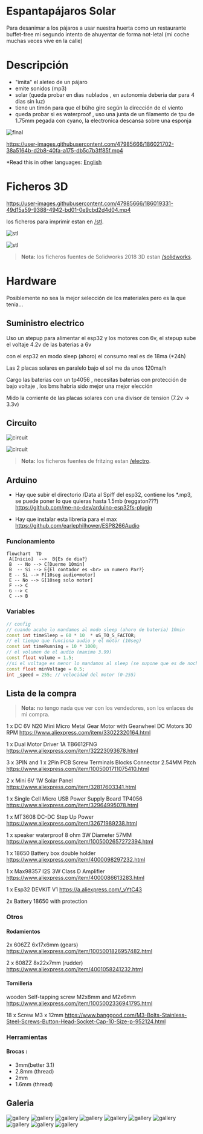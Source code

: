 
# Espantapájaros Solar

Para desanimar a los pájaros a usar nuestra huerta como un restaurante buffet-free
mi segundo intento de ahuyentar de forma not-letal (mi coche muchas veces vive en la calle)

# Descripción 

- "imita" el aleteo de un pájaro
- emite sonidos (mp3)
- solar (queda probar en dias nublados , en autonomia deberia dar para 4 dias sin luz)
- tiene un timón para que el búho gire según la dirección de el viento
- queda probar si es waterproof , uso una junta de un filamento de tpu de 1.75mm pegada con cyano, la electronica descansa sobre una esponja

![final](doc/IMG_20220813_203412_edit_273849677569671.jpg)

https://user-images.githubusercontent.com/47985666/186021702-38a5164b-d2b8-40fa-a175-db5c7b3ff85f.mp4

*Read this in other languages: [English](README.en.md)

# Ficheros 3D

https://user-images.githubusercontent.com/47985666/186019331-49d15a59-9388-4942-bd01-0e9cbd2d4d04.mp4


los ficheros para imprimir estan en [/stl](/stl).

![stl](doc/bird-exp1.jpg)

![stl](doc/body-exp.jpg)



> **Nota:** los ficheros fuentes de Solidworks 2018 3D estan [/solidworks](/solidworks).

# Hardware

Posiblemente no sea la mejor selección de los materiales pero es la que tenia...

## Suministro electrico

Uso un stepup para alimentar el esp32 y los motores con 6v, el stepup sube el voltaje 4.2v de las baterias a 6v

con el esp32 en modo sleep (ahoro) el consumo real es de 18ma (*24h)

Las 2 placas solares en paralelo bajo el sol me da unos 120ma/h 

Cargo las baterias con un tp4056 , 
necesitas baterías con protección de bajo voltaje , los bms habría sido mejor una mejor elección

Mido la corriente de las placas solares con una divisor de tension (7.2v -> 3.3v)

## Circuito 

![circuit](doc/bird1_bb.jpg)

![circuit](doc/bird1_pcb.jpg)

> **Nota:** los ficheros fuentes de fritzing estan [/electro](/electro).

## Arduino

- Hay que subir el directorio /Data al Spiff del esp32, contiene los *.mp3, se puede poner lo que quieras hasta 1.5mb (reggaton???)
https://github.com/me-no-dev/arduino-esp32fs-plugin

- Hay que instalar esta librería para el max
https://github.com/earlephilhower/ESP8266Audio


### Funcionamiento

```mermaid
flowchart  TD  
 A[Inicio]  -->  B{Es de dia?}  
 B  -- No --> C[Duerme 10min]  
 B  -- Si --> E{El contador es <br> un numero Par?}
 E -- Si --> F[10seg audio+motor]
 E -- No --> G[10seg solo motor]
 F --> C
 G --> C
 C --> B
```
### Variables

```c++
// config
// cuando acabe lo mandamos al modo sleep (ahoro de bateria) 10min 
const int timeSleep = 60 * 10  * uS_TO_S_FACTOR;
// el tiempo que funciona audio y el motor (10seg) 
const int timeRunning = 10 * 1000; 
// el volumen de el audio (maximo 3.99)
const float volume = 1.5;
//si el voltage es menor lo mandamos al sleep (se supone que es de noche)
const float minVoltage = 0.5; 
int _speed = 255; // velocidad del motor (0-255)

```

## Lista de la compra

> **Nota:** no tengo nada que ver con los vendedores, son los enlaces de mi compra.

1 x DC 6V N20 Mini Micro Metal Gear Motor with Gearwheel DC Motors 30 RPM
https://www.aliexpress.com/item/33022320164.html

1 x Dual Motor Driver 1A TB6612FNG
https://www.aliexpress.com/item/32223093678.html

3 x 3PIN and 1 x 2Pin PCB Screw Terminals Blocks Connector 2.54MM Pitch 
https://www.aliexpress.com/item/1005001711075410.html

2 x Mini 6V 1W Solar Panel 
https://www.aliexpress.com/item/32817603341.html

1 x Single Cell Micro USB Power Supply Board TP4056
https://www.aliexpress.com/item/32964995078.html

1 x MT3608 DC-DC Step Up Power
https://www.aliexpress.com/item/32671989238.html

1 x speaker waterproof 8 ohm 3W Diameter 57MM
https://www.aliexpress.com/item/1005002657272394.html

1 x 18650 Battery box double holder
https://www.aliexpress.com/item/4000098297232.html

1 x Max98357 I2S 3W Class D Amplifier
https://www.aliexpress.com/item/4000086613283.html

1 x Esp32 DEVKIT V1
https://a.aliexpress.com/_vYtC43

2x Battery 18650 with protection

### Otros

#### Rodamientos
2x 606ZZ 6x17x6mm (gears)
https://www.aliexpress.com/item/1005001826957482.html

2 x 608ZZ 8x22x7mm (rudder)
https://www.aliexpress.com/item/4001058241232.html

#### Tornilleria
wooden Self-tapping screw M2x8mm and M2x6mm
https://www.aliexpress.com/item/1005002336941795.html

18 x Screw M3 x 12mm
https://www.banggood.com/M3-Bolts-Stainless-Steel-Screws-Button-Head-Socket-Cap-10-Size-p-952124.html

### Herramientas
#### Brocas :
- 3mm(better 3.1) 
- 2.8mm (thread) 
- 2mm
- 1.6mm (thread)

## Galeria

![gallery](doc/IMG_20220813_211106.jpg)
![gallery](doc/cut.jpg)
![gallery](doc/IMG_20220801_111704_edit_1514933570303213.jpg)
![gallery](doc/IMG_20220809_170512_edit_60692333936571.jpg)
![gallery](doc/IMG_20220809_194153.jpg)
![gallery](doc/IMG_20220805_220231_edit_27645458176510.jpg)
![gallery](doc/pcb.png)
![gallery](doc/IMG_20220804_112254.jpg)
![gallery](doc/support%20print3d.png)
![gallery](doc/IMG_20220802_185002.jpg)

